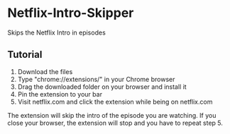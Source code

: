 # Netflix-Intro-Skipper
Skips the Netflix Intro in episodes

<h2>Tutorial</h2>


<ol>
<li>Download the files</li>
<li>Type "chrome://extensions/" in your Chrome browser </li>
<li>Drag the downloaded folder on your browser and install it</li>
<li>Pin the extension to your bar </li>
<li>Visit netflix.com and click the extension while being on netflix.com</li>
</ol>

<p>The extension will skip the intro of the episode you are watching. If you close your browser, the extension will stop and you have to repeat step 5.</p>
